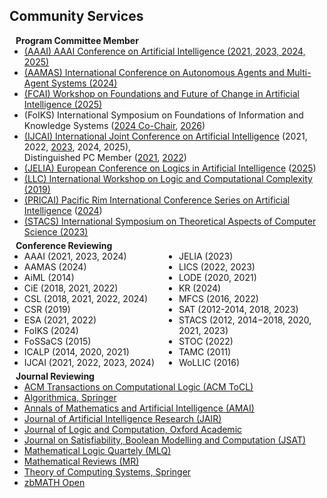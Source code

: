 ## Community Services

<h4 style="margin:0 10px 0;">Program Committee Member</h4>

<ul style="margin:0 0 5px;">
  <li><autocolor><a href="https://aaai.org">
    (AAAI) AAAI Conference on Artificial Intelligence (2021, 2023, 2024, 2025)</a></autocolor></li>
  <li><autocolor><a href="https://www.aamas2024-conference.auckland.ac.nz/">
    (AAMAS) International Conference on Autonomous Agents and Multi-Agent Systems (2024)</a></autocolor></li>
<li><autocolor><a href="https://fcai2025.machine-reasoning.org/">
   (FCAI) Workshop on Foundations and Future of Change in Artificial Intelligence (2025)</a></autocolor></li>
  <li><autocolor>
    (FoIKS) International Symposium on Foundations of Information and Knowledge Systems (<a href="https://foiks2024.github.io/index.html">2024 Co-Chair</a>, <a href="https://foiks2026.github.io/">2026</a>)</autocolor></li>
  <li><autocolor><a href="https://www.ijcai.org">
    (IJCAI) International Joint Conference on Artificial Intelligence</a> (2021, 2022, <a href="https://ijcai-23.org/pc-member-list/">2023</a>, 2024, 2025),<br /> Distinguished PC Member (<a href="https://twitter.com/IJCAIconf/status/1433178877782892553">2021</a>, <a href="https://twitter.com/ijcaiconf/status/1551838447450595329?s=10&t=6wYerji3d4yfMjwbLmbCyQ">2022</a>)</autocolor></li>
  <li><autocolor><a href="https://link.springer.com/conference/jelia">
    (JELIA) European Conference on Logics in Artificial Intelligence</a> (<a href="https://viam.science.tsu.ge/jelia2025/">2025</a>)</autocolor></li>
  <li><autocolor><a href="https://www.cs.swansea.ac.uk/lcc/lcc2019.html">
    (LLC) International Workshop on Logic and Computational Complexity (2019)</a></autocolor></li>
  <li><autocolor><a href="https://www.pricai.org/">
    (PRICAI) Pacific Rim International Conference Series on Artificial Intelligence</a> (<a href="https://pricai.org/2024/index.php/organization/pc-members">2024</a>)</autocolor></li>
  <li><autocolor><a href="https://www.conferences.uni-hamburg.de/event/272/">
    (STACS) International Symposium on Theoretical Aspects of Computer Science (2023)</a></autocolor></li>
</ul>

<h4 style="margin:0 10px 0;">Conference Reviewing</h4>

<ul style="margin:0 0 5px; column-count:2;">
  <li><autocolor>AAAI</autocolor> (2021, 2023, 2024)</li>
  <li><autocolor>AAMAS</autocolor> (2024)</li>
  <li><autocolor>AiML</autocolor> (2014)</li>
  <li><autocolor>CiE</autocolor> (2018, 2021, 2022)</li>
  <li><autocolor>CSL</autocolor> (2018, 2021, 2022, 2024)</li>
  <li><autocolor>CSR</autocolor> (2019)</li>
  <li><autocolor>ESA</autocolor> (2021, 2022)</li>
  <li><autocolor>FoIKS</autocolor> (2024)</li>
  <li><autocolor>FoSSaCS</autocolor> (2015)</li>
  <li><autocolor>ICALP</autocolor> (2014, 2020, 2021)</li>
  <li><autocolor>IJCAI</autocolor> (2021, 2022, 2023, 2024)</li>
  <li><autocolor>JELIA</autocolor> (2023)</li>
  <li><autocolor>LICS</autocolor> (2022, 2023)</li>
  <li><autocolor>LODE</autocolor> (2020, 2021)</li>
  <li><autocolor>KR</autocolor> (2024)</li>
  <li><autocolor>MFCS</autocolor> (2016, 2022)</li>
  <li><autocolor>SAT (2012-2014, 2018, 2023)</autocolor></li>
  <li><autocolor>STACS</autocolor> (2012, 2014&minus;2018, 2020, 2021, 2023)</li>
  <li><autocolor>STOC</autocolor> (2022)</li>
  <li><autocolor>TAMC</autocolor> (2011)</li>
  <li><autocolor>WoLLIC</autocolor> (2016)</li>
</ul>

<h4 style="margin:0 10px 0;">Journal Reviewing</h4>

<ul style="margin:0 0 20px;">
  <li><a href="https://dl.acm.org/journal/tocl"><autocolor>ACM Transactions on Computational Logic (ACM ToCL)</autocolor></a></li>
  <li><a href="https://www.springer.com/journal/453"><autocolor>Algorithmica, Springer</autocolor></a></li>
  <li><a href="https://www.springer.com/journal/10472"><autocolor>Annals of Mathematics and Artificial Intelligence (AMAI)</autocolor></a></li>
  <li><a href="http://jair.org/"><autocolor>Journal of Artificial Intelligence Research (JAIR)</autocolor></a></li>
  <li><a href="https://academic.oup.com/logcom"><autocolor>Journal of Logic and Computation, Oxford Academic</autocolor></a></li>
  <li><a href="http://jsatjournal.org/"><autocolor>Journal on Satisfiability, Boolean Modelling and Computation (JSAT)</autocolor></a></li>
  <li><a href="https://onlinelibrary.wiley.com/journal/15213870"><autocolor>Mathematical Logic Quartely (MLQ)</autocolor></a></li>
  <li><a href="https://www.ams.org/publications/math-reviews/math-reviews"><autocolor>Mathematical Reviews (MR)</autocolor></a></li>
  <li><a href="https://www.springer.com/journal/224"><autocolor>Theory of Computing Systems, Springer</autocolor></a></li>
  <li><a href="https://zbmath.org"><autocolor>zbMATH Open</autocolor></a></li>
</ul>
